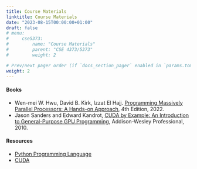 ```yaml
---
title: Course Materials
linktitle: Course Materials
date: "2023-08-15T00:00:00+01:00"
draft: false
# menu:
#     cse5373:
#         name: "Course Materials"
#         parent: "CSE 4373/5373"
#         weight: 2

# Prev/next pager order (if `docs_section_pager` enabled in `params.toml`)
weight: 2
---
```


#### Books

- Wen-mei W. Hwu, David B. Kirk, Izzat El Hajj. [Programming Massively Parallel Processors: A Hands-on Approach](https://shop.elsevier.com/books/programming-massively-parallel-processors/hwu/978-0-323-91231-0), 4th Edition, 2022.
- Jason Sanders and Edward Kandrot, [CUDA by Example: An Introduction to General-Purpose GPU Programming](https://www.amazon.com/CUDA-Example-Introduction-General-Purpose-Programming/dp/0131387685), Addison-Wesley Professional, 2010.

#### Resources

- [Python Programming Language](https://www.python.org/)
- [CUDA](https://docs.nvidia.com/cuda/)
